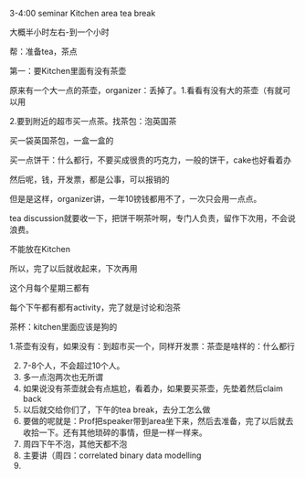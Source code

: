 3-4:00 seminar Kitchen area tea break

大概半小时左右-到一个小时

帮：准备tea，茶点

第一：要Kitchen里面有没有茶壶

原来有一个大一点的茶壶，organizer：丢掉了。1.看看有没有大的茶壶（有就可以用

2.要到附近的超市买一点茶。找茶包：泡英国茶

买一袋英国茶包，一盒一盒的

买一点饼干：什么都行，不要买成很贵的巧克力，一般的饼干，cake也好看着办

然后呢，钱，开发票，都是公事，可以报销的

但是是这样，organizer讲，一年10镑钱都用不了，一次只会用一点点。

tea discussion就要收一下，把饼干啊茶叶啊，专门人负责，留作下次用，不会说浪费。

不能放在Kitchen

所以，完了以后就收起来，下次再用

这个月每个星期三都有

每个下午都有都有activity，完了就是讨论和泡茶

茶杯：kitchen里面应该是狗的

1.茶壶有没有，如果没有：到超市买一个，同样开发票：茶壶是啥样的：什么都行

2. 7-8个人，不会超过10个人。
3. 多一点泡两次也无所谓
4. 如果说没有茶壶就会有点尴尬，看着办，如果要买茶壶，先垫着然后claim back
5. 以后就交给你们了，下午的tea break，去分工怎么做
6. 要做的呢就是：Prof把speaker带到area坐下来，然后去准备，完了以后就去收拾一下。还有其他琐碎的事情，但是一样一样来。
7. 周四下午不泡，其他天都不泡
8. 主要讲（周四：correlated binary data modelling
9. 